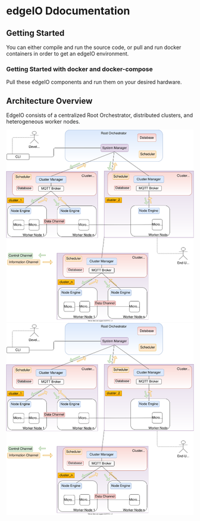 # edgeIO Ddocumentation

## Getting Started

You can either compile and run the source code, or pull and run docker containers in order to get an edgeIO environment.

### Getting Started with docker and docker-compose

Pull these edgeIO components and run them on your desired hardware.

## Architecture Overview

EdgeIO consists of a centralized Root Orchestrator, distributed clusters, and heterogeneous worker nodes.

![Alt text](./res/edgeIO_arch.svg)
<img src="./res/edgeIO_arch.svg">